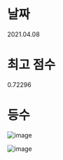 # 날짜   
2021.04.08

# 최고 점수
0.72296

# 등수 
![image](https://user-images.githubusercontent.com/51853700/113909899-2e171f80-9813-11eb-894d-e87fef9bcb50.png)

![image](https://user-images.githubusercontent.com/51853700/113909653-e2647600-9812-11eb-99e4-19d14e7c675c.png)
